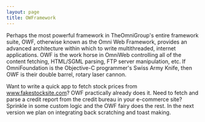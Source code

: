 ```yaml
---
layout: page
title: OWFramework
---
```




Perhaps the most powerful framework in TheOmniGroup's entire framework suite, OWF, otherwise known as the Omni Web Framework, provides an advanced architecture within which to write multithreaded, internet applications. OWF is the work horse in OmniWeb controlling all of the content fetching, HTML/SGML parsing, FTP server manipulation, etc. If OmniFoundation is the Objective-C programmer's Swiss Army Knife, then OWF is their double barrel, rotary laser cannon. 

Want to write a quick app to fetch stock prices from www.fakestocksite.com? OWF practically already does it. Need to fetch and parse a credit report from the credit bureau in your e-commerce site? Sprinkle in some custom logic and the OWF fairy does the rest. In the next version we plan on integrating back scratching and toast making.

